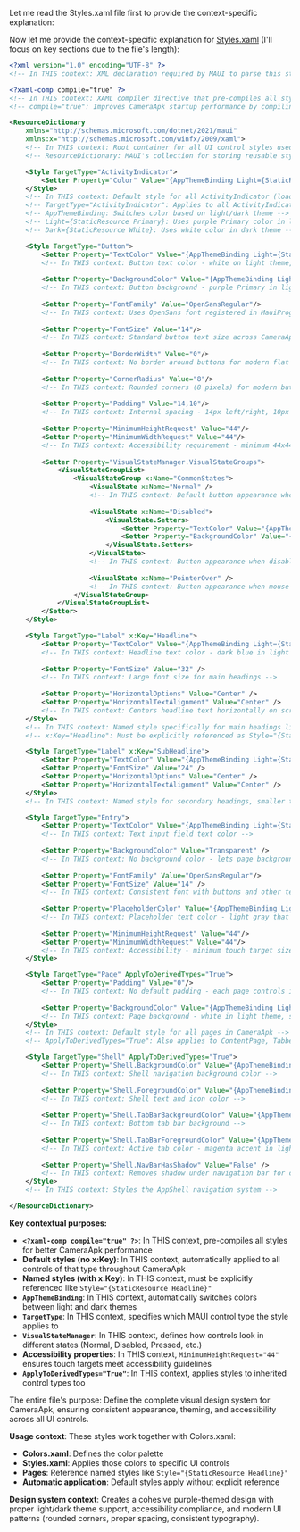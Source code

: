 Let me read the Styles.xaml file first to provide the context-specific explanation:

Now let me provide the context-specific explanation for [Styles.xaml](cci:7://file:///c:/Users/Parth/Desktop/2025/Personl/MAUIAPP/CameraApk/Resources/Styles/Styles.xaml:0:0-0:0) (I'll focus on key sections due to the file's length):

```xml
<?xml version="1.0" encoding="UTF-8" ?>
<!-- In THIS context: XML declaration required by MAUI to parse this style resource file -->

<?xaml-comp compile="true" ?>
<!-- In THIS context: XAML compiler directive that pre-compiles all styles at build time -->
<!-- compile="true": Improves CameraApk startup performance by compiling styles during build -->

<ResourceDictionary 
    xmlns="http://schemas.microsoft.com/dotnet/2021/maui"
    xmlns:x="http://schemas.microsoft.com/winfx/2009/xaml">
    <!-- In THIS context: Root container for all UI control styles used across CameraApk -->
    <!-- ResourceDictionary: MAUI's collection for storing reusable style definitions -->

    <Style TargetType="ActivityIndicator">
        <Setter Property="Color" Value="{AppThemeBinding Light={StaticResource Primary}, Dark={StaticResource White}}" />
    </Style>
    <!-- In THIS context: Default style for all ActivityIndicator (loading spinner) controls -->
    <!-- TargetType="ActivityIndicator": Applies to all ActivityIndicator controls automatically -->
    <!-- AppThemeBinding: Switches color based on light/dark theme -->
    <!-- Light={StaticResource Primary}: Uses purple Primary color in light theme -->
    <!-- Dark={StaticResource White}: Uses white color in dark theme -->

    <Style TargetType="Button">
        <Setter Property="TextColor" Value="{AppThemeBinding Light={StaticResource White}, Dark={StaticResource PrimaryDarkText}}" />
        <!-- In THIS context: Button text color - white on light theme, dark text on dark theme -->
        
        <Setter Property="BackgroundColor" Value="{AppThemeBinding Light={StaticResource Primary}, Dark={StaticResource PrimaryDark}}" />
        <!-- In THIS context: Button background - purple Primary in light, lighter purple in dark -->
        
        <Setter Property="FontFamily" Value="OpenSansRegular"/>
        <!-- In THIS context: Uses OpenSans font registered in MauiProgram.cs -->
        
        <Setter Property="FontSize" Value="14"/>
        <!-- In THIS context: Standard button text size across CameraApk -->
        
        <Setter Property="BorderWidth" Value="0"/>
        <!-- In THIS context: No border around buttons for modern flat design -->
        
        <Setter Property="CornerRadius" Value="8"/>
        <!-- In THIS context: Rounded corners (8 pixels) for modern button appearance -->
        
        <Setter Property="Padding" Value="14,10"/>
        <!-- In THIS context: Internal spacing - 14px left/right, 10px top/bottom -->
        
        <Setter Property="MinimumHeightRequest" Value="44"/>
        <Setter Property="MinimumWidthRequest" Value="44"/>
        <!-- In THIS context: Accessibility requirement - minimum 44x44 touch target size -->
        
        <Setter Property="VisualStateManager.VisualStateGroups">
            <VisualStateGroupList>
                <VisualStateGroup x:Name="CommonStates">
                    <VisualState x:Name="Normal" />
                    <!-- In THIS context: Default button appearance when enabled and not pressed -->
                    
                    <VisualState x:Name="Disabled">
                        <VisualState.Setters>
                            <Setter Property="TextColor" Value="{AppThemeBinding Light={StaticResource Gray950}, Dark={StaticResource Gray200}}" />
                            <Setter Property="BackgroundColor" Value="{AppThemeBinding Light={StaticResource Gray200}, Dark={StaticResource Gray600}}" />
                        </VisualState.Setters>
                    </VisualState>
                    <!-- In THIS context: Button appearance when disabled (grayed out) -->
                    
                    <VisualState x:Name="PointerOver" />
                    <!-- In THIS context: Button appearance when mouse hovers (desktop/web) -->
                </VisualStateGroup>
            </VisualStateGroupList>
        </Setter>
    </Style>

    <Style TargetType="Label" x:Key="Headline">
        <Setter Property="TextColor" Value="{AppThemeBinding Light={StaticResource MidnightBlue}, Dark={StaticResource White}}" />
        <!-- In THIS context: Headline text color - dark blue in light theme, white in dark -->
        
        <Setter Property="FontSize" Value="32" />
        <!-- In THIS context: Large font size for main headings -->
        
        <Setter Property="HorizontalOptions" Value="Center" />
        <Setter Property="HorizontalTextAlignment" Value="Center" />
        <!-- In THIS context: Centers headline text horizontally on screen -->
    </Style>
    <!-- In THIS context: Named style specifically for main headings like "Hello, World!" -->
    <!-- x:Key="Headline": Must be explicitly referenced as Style="{StaticResource Headline}" -->

    <Style TargetType="Label" x:Key="SubHeadline">
        <Setter Property="TextColor" Value="{AppThemeBinding Light={StaticResource MidnightBlue}, Dark={StaticResource White}}" />
        <Setter Property="FontSize" Value="24" />
        <Setter Property="HorizontalOptions" Value="Center" />
        <Setter Property="HorizontalTextAlignment" Value="Center" />
    </Style>
    <!-- In THIS context: Named style for secondary headings, smaller than Headline -->

    <Style TargetType="Entry">
        <Setter Property="TextColor" Value="{AppThemeBinding Light={StaticResource Black}, Dark={StaticResource White}}" />
        <!-- In THIS context: Text input field text color -->
        
        <Setter Property="BackgroundColor" Value="Transparent" />
        <!-- In THIS context: No background color - lets page background show through -->
        
        <Setter Property="FontFamily" Value="OpenSansRegular"/>
        <Setter Property="FontSize" Value="14" />
        <!-- In THIS context: Consistent font with buttons and other text -->
        
        <Setter Property="PlaceholderColor" Value="{AppThemeBinding Light={StaticResource Gray200}, Dark={StaticResource Gray500}}" />
        <!-- In THIS context: Placeholder text color - light gray that's readable but subtle -->
        
        <Setter Property="MinimumHeightRequest" Value="44"/>
        <Setter Property="MinimumWidthRequest" Value="44"/>
        <!-- In THIS context: Accessibility - minimum touch target size for text input -->
    </Style>

    <Style TargetType="Page" ApplyToDerivedTypes="True">
        <Setter Property="Padding" Value="0"/>
        <!-- In THIS context: No default padding - each page controls its own spacing -->
        
        <Setter Property="BackgroundColor" Value="{AppThemeBinding Light={StaticResource White}, Dark={StaticResource OffBlack}}" />
        <!-- In THIS context: Page background - white in light theme, soft black in dark theme -->
    </Style>
    <!-- In THIS context: Default style for all pages in CameraApk -->
    <!-- ApplyToDerivedTypes="True": Also applies to ContentPage, TabbedPage, etc. -->

    <Style TargetType="Shell" ApplyToDerivedTypes="True">
        <Setter Property="Shell.BackgroundColor" Value="{AppThemeBinding Light={StaticResource White}, Dark={StaticResource OffBlack}}" />
        <!-- In THIS context: Shell navigation background color -->
        
        <Setter Property="Shell.ForegroundColor" Value="{AppThemeBinding Light={StaticResource Black}, Dark={StaticResource SecondaryDarkText}}" />
        <!-- In THIS context: Shell text and icon color -->
        
        <Setter Property="Shell.TabBarBackgroundColor" Value="{AppThemeBinding Light={StaticResource White}, Dark={StaticResource Black}}" />
        <!-- In THIS context: Bottom tab bar background -->
        
        <Setter Property="Shell.TabBarForegroundColor" Value="{AppThemeBinding Light={StaticResource Magenta}, Dark={StaticResource White}}" />
        <!-- In THIS context: Active tab color - magenta accent in light theme -->
        
        <Setter Property="Shell.NavBarHasShadow" Value="False" />
        <!-- In THIS context: Removes shadow under navigation bar for clean modern look -->
    </Style>
    <!-- In THIS context: Styles the AppShell navigation system -->

</ResourceDictionary>
```

**Key contextual purposes:**

- **`<?xaml-comp compile="true" ?>`**: In THIS context, pre-compiles all styles for better CameraApk performance
- **Default styles (no x:Key)**: In THIS context, automatically applied to all controls of that type throughout CameraApk
- **Named styles (with x:Key)**: In THIS context, must be explicitly referenced like `Style="{StaticResource Headline}"`
- **`AppThemeBinding`**: In THIS context, automatically switches colors between light and dark themes
- **`TargetType`**: In THIS context, specifies which MAUI control type the style applies to
- **`VisualStateManager`**: In THIS context, defines how controls look in different states (Normal, Disabled, Pressed, etc.)
- **Accessibility properties**: In THIS context, `MinimumHeightRequest="44"` ensures touch targets meet accessibility guidelines
- **`ApplyToDerivedTypes="True"`**: In THIS context, applies styles to inherited control types too

The entire file's purpose: Define the complete visual design system for CameraApk, ensuring consistent appearance, theming, and accessibility across all UI controls.

**Usage context**: These styles work together with Colors.xaml:
- **Colors.xaml**: Defines the color palette
- **Styles.xaml**: Applies those colors to specific UI controls
- **Pages**: Reference named styles like `Style="{StaticResource Headline}"`
- **Automatic application**: Default styles apply without explicit reference

**Design system context**: Creates a cohesive purple-themed design with proper light/dark theme support, accessibility compliance, and modern UI patterns (rounded corners, proper spacing, consistent typography).